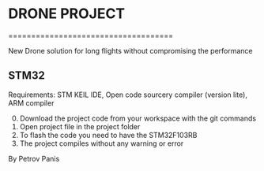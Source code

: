 # DRONE PROJECT
====================================

New Drone solution for long flights without compromising the performance

## STM32 
Requirements: STM KEIL IDE, Open code sourcery compiler (version lite), ARM compiler

0. Download the project code from your workspace with the git commands
1. Open project file in the project folder
2. To flash the code you need to have the STM32F103RB
3. The project compiles without any warning or error

By Petrov Panis